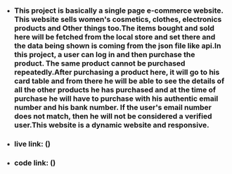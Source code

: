 * ### This project is basically a single page e-commerce website. This website sells women's cosmetics, clothes, electronics products and Other things too.The items bought and sold here will be fetched from the local store and set there and the data being shown is coming from the json file like api.In this project, a user can log in and then purchase the product. The same product cannot be purchased repeatedly.After purchasing a product here, it will go to his card table and from there he will be able to see the details of all the other products he has purchased and at the time of purchase he will have to purchase with his authentic email number and his bank number. If the user's email number does not match, then he will not be considered a verified user.This website is a dynamic website and responsive.

* ### live link: ()
* ### code link: ()